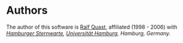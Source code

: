 # Authors

The author of this software is [Ralf Quast](https://github.com/octoflar), affiliated (1998 - 2006) with
*[Hamburger Sternwarte](http://www.hs.uni-hamburg.de), [Universität Hamburg](http://www.uni-hamburg.de),
Hamburg, Germany.*
